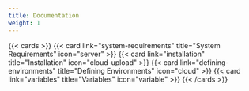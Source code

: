 ```yaml
---
title: Documentation
weight: 1
---
```


{{< cards >}}
  {{< card link="system-requirements" title="System Requirements" icon="server" >}}
  {{< card link="installation" title="Installation" icon="cloud-upload" >}}
  {{< card link="defining-environments" title="Defining Environments" icon="cloud" >}}
  {{< card link="variables" title="Variables" icon="variable" >}}
{{< /cards >}}
